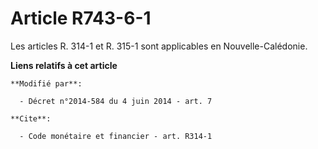 # Article R743-6-1

Les articles R. 314-1 et R. 315-1 sont applicables en Nouvelle-Calédonie.

**Liens relatifs à cet article**

	**Modifié par**:

	  - Décret n°2014-584 du 4 juin 2014 - art. 7

	**Cite**:

	  - Code monétaire et financier - art. R314-1
